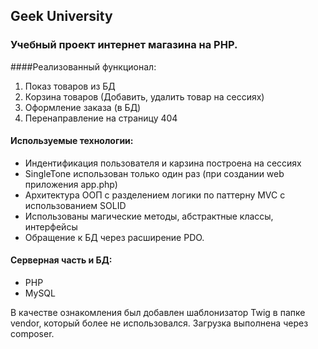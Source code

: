 ## Geek University

### Учебный проект интернет магазина на PHP.

####Реализованный функционал:

1) Показ товаров из БД
2) Корзина товаров (Добавить, удалить товар на сессиях)
3) Оформление заказа (в БД)
4) Перенаправление на страницу 404

#### Используемые технологии:

- Индентификация пользователя и карзина построена на сессиях
- SingleTone использован только один раз (при создании web приложения app.php)
- Архитектура ООП с разделением логики по паттерну MVC с использованием SOLID
- Использованы магические методы, абстрактные классы, интерфейсы
- Обращение к БД через расширение PDO.


#### Серверная часть и БД:
- PHP
- MySQL

В качестве ознакомления был добавлен шаблонизатор Twig в папке vendor, который более не использовался. Загрузка
выполнена через composer.
